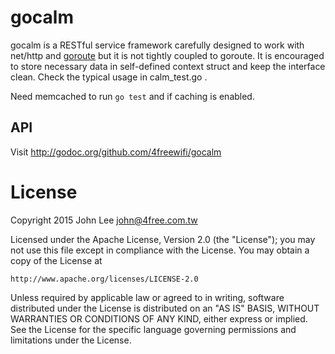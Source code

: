 # gocalm

gocalm is a RESTful service framework carefully designed to work with
net/http and [goroute][] but it is not tightly coupled to goroute. It is
encouraged to store necessary data in self-defined context struct and
keep the interface clean. Check the typical usage in calm_test.go .

Need memcached to run `go test` and if caching is enabled.

## API

Visit <http://godoc.org/github.com/4freewifi/gocalm>

[goroute]: <http://godoc.org/github.com/4freewifi/goroute>

# License

Copyright 2015 John Lee <john@4free.com.tw>

Licensed under the Apache License, Version 2.0 (the "License");
you may not use this file except in compliance with the License.
You may obtain a copy of the License at

    http://www.apache.org/licenses/LICENSE-2.0

Unless required by applicable law or agreed to in writing, software
distributed under the License is distributed on an "AS IS" BASIS,
WITHOUT WARRANTIES OR CONDITIONS OF ANY KIND, either express or implied.
See the License for the specific language governing permissions and
limitations under the License.
